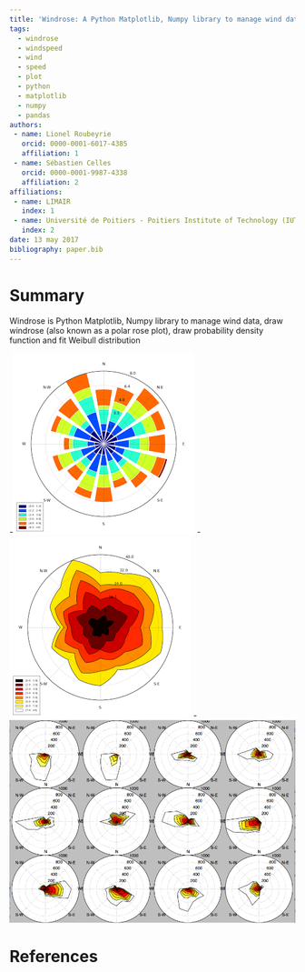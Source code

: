 ```yaml
---
title: 'Windrose: A Python Matplotlib, Numpy library to manage wind data, draw windrose (also known as a polar rose plot), draw probability density function and fit Weibull distribution'
tags:
  - windrose
  - windspeed
  - wind
  - speed
  - plot
  - python
  - matplotlib
  - numpy
  - pandas
authors:
 - name: Lionel Roubeyrie
   orcid: 0000-0001-6017-4385
   affiliation: 1
 - name: Sébastien Celles
   orcid: 0000-0001-9987-4338
   affiliation: 2
affiliations:
 - name: LIMAIR
   index: 1
 - name: Université de Poitiers - Poitiers Institute of Technology (IUT)
   index: 2
date: 13 may 2017
bibliography: paper.bib
---
```


# Summary

Windrose is Python Matplotlib, Numpy library to manage wind data, draw windrose 
(also known as a polar rose plot), draw probability density function and fit Weibull distribution

-![Windrose (bar) example](screenshots/bar.png)
-![Windrose (contourf-contour) example](screenshots/contourf-contour.png)
-![Windrose subplots](screenshots/subplots.png)

# References
